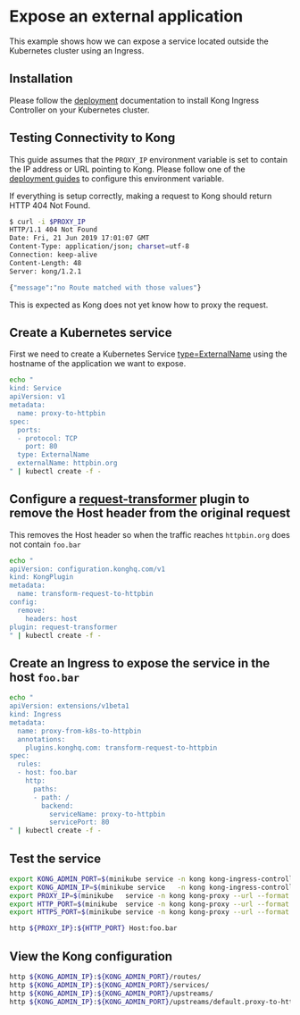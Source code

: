 # Expose an external application
This example shows how we can expose a service located outside the Kubernetes cluster using an Ingress.

## Installation

Please follow the [deployment](../deployment) documentation to install
Kong Ingress Controller on your Kubernetes cluster.

## Testing Connectivity to Kong

This guide assumes that the `PROXY_IP` environment variable is
set to contain the IP address or URL pointing to Kong.
Please follow one of the
[deployment guides](../deployment) to configure this environment variable.

If everything is setup correctly, making a request to Kong should return
HTTP 404 Not Found.

```bash
$ curl -i $PROXY_IP
HTTP/1.1 404 Not Found
Date: Fri, 21 Jun 2019 17:01:07 GMT
Content-Type: application/json; charset=utf-8
Connection: keep-alive
Content-Length: 48
Server: kong/1.2.1

{"message":"no Route matched with those values"}
```

This is expected as Kong does not yet know how to proxy the request.

## Create a Kubernetes service

First we need to create a Kubernetes Service [type=ExternalName][0] using the hostname of the application we want to expose.

```bash
echo "
kind: Service
apiVersion: v1
metadata:
  name: proxy-to-httpbin
spec:
  ports:
  - protocol: TCP
    port: 80
  type: ExternalName
  externalName: httpbin.org
" | kubectl create -f -
```

## Configure a [request-transformer][1] plugin to remove the Host header from the original request

This removes the Host header so when the traffic reaches `httpbin.org` does not contain `foo.bar`

```bash
echo "
apiVersion: configuration.konghq.com/v1
kind: KongPlugin
metadata:
  name: transform-request-to-httpbin
config:
  remove:
    headers: host
plugin: request-transformer
" | kubectl create -f -
```

## Create an Ingress to expose the service in the host `foo.bar`

```bash
echo "
apiVersion: extensions/v1beta1
kind: Ingress
metadata:
  name: proxy-from-k8s-to-httpbin
  annotations:
    plugins.konghq.com: transform-request-to-httpbin
spec:
  rules:
  - host: foo.bar
    http:
      paths:
      - path: /
        backend:
          serviceName: proxy-to-httpbin
          servicePort: 80
" | kubectl create -f -
```

## Test the service

```bash
export KONG_ADMIN_PORT=$(minikube service -n kong kong-ingress-controller --url --format "{{ .Port }}")
export KONG_ADMIN_IP=$(minikube service   -n kong kong-ingress-controller --url --format "{{ .IP }}")
export PROXY_IP=$(minikube   service -n kong kong-proxy --url --format "{{ .IP }}" | head -1)
export HTTP_PORT=$(minikube  service -n kong kong-proxy --url --format "{{ .Port }}" | head -1)
export HTTPS_PORT=$(minikube service -n kong kong-proxy --url --format "{{ .Port }}" | tail -1)

http ${PROXY_IP}:${HTTP_PORT} Host:foo.bar
```

## View the Kong configuration

```bash
http ${KONG_ADMIN_IP}:${KONG_ADMIN_PORT}/routes/
http ${KONG_ADMIN_IP}:${KONG_ADMIN_PORT}/services/
http ${KONG_ADMIN_IP}:${KONG_ADMIN_PORT}/upstreams/
http ${KONG_ADMIN_IP}:${KONG_ADMIN_PORT}/upstreams/default.proxy-to-httpbin.80/targets
```


[0]: https://kubernetes.io/docs/concepts/services-networking/service/#services-without-selectors
[1]: https://getkong.org/plugins/request-transformer/
